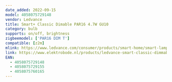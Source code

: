 ```yaml
---
date_added: 2022-09-15
model: 4058075729148 
vendor: Ledvance
title: Smart+ Classic Dimable PAR16 4.7W GU10
category: bulb
supports: on/off, brightness
zigbeemodel: ['PAR16 DIM T']
compatible: [z2m]
mlink: https://www.ledvance.com/consumer/products/smart-home/smart-lamps/smart-zigbee/smart-classic-heatsink-lamps-with-zigbee-technology/classic-candle-shape-with-zigbee-technology-c6387
link: https://www.elektrobode.nl/products/ledvance-smart-classic-dimmable-smart-classic-dimmable-4-7w-220v-dim-gu10-4058075729148
EAN: 
  - 4058075729148 
  - 4058075729155
  - 4058075760165
---
```

